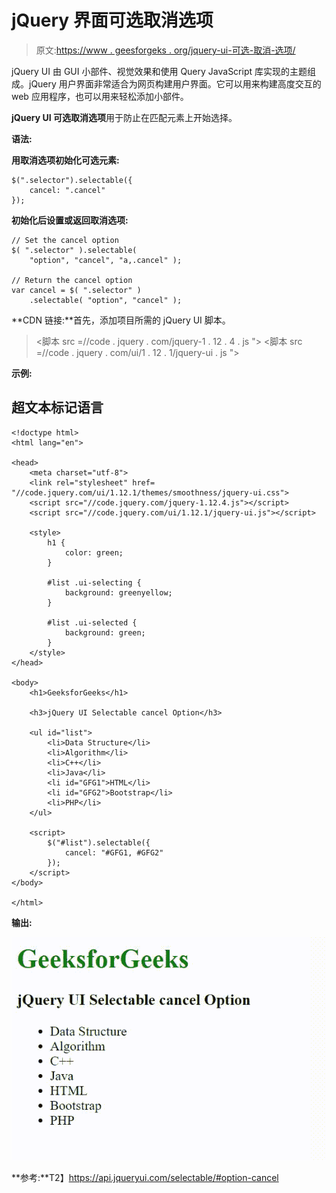 # jQuery 界面可选取消选项

> 原文:[https://www . geesforgeks . org/jquery-ui-可选-取消-选项/](https://www.geeksforgeeks.org/jquery-ui-selectable-cancel-option/)

jQuery UI 由 GUI 小部件、视觉效果和使用 Query JavaScript 库实现的主题组成。jQuery 用户界面非常适合为网页构建用户界面。它可以用来构建高度交互的 web 应用程序，也可以用来轻松添加小部件。

**jQuery UI 可选取消选项**用于防止在匹配元素上开始选择。

**语法:**

**用取消选项初始化可选元素:**

```
$(".selector").selectable({
    cancel: ".cancel"
});
```

**初始化后设置或返回取消选项:**

```
// Set the cancel option
$( ".selector" ).selectable( 
    "option", "cancel", "a,.cancel" );

// Return the cancel option
var cancel = $( ".selector" )
    .selectable( "option", "cancel" );
```

**CDN 链接:**首先，添加项目所需的 jQuery UI 脚本。

> <link rel="”stylesheet”" href="”//code.jquery.com/ui/1.12.1/themes/smoothness/jquery-ui.css”">
> <脚本 src =//code . jquery . com/jquery-1 . 12 . 4 . js "></脚本>
> <脚本 src =//code . jquery . com/ui/1 . 12 . 1/jquery-ui . js "></脚本>

**示例:**

## 超文本标记语言

```
<!doctype html>
<html lang="en">

<head>
    <meta charset="utf-8">
    <link rel="stylesheet" href=
"//code.jquery.com/ui/1.12.1/themes/smoothness/jquery-ui.css">
    <script src="//code.jquery.com/jquery-1.12.4.js"></script>
    <script src="//code.jquery.com/ui/1.12.1/jquery-ui.js"></script>

    <style>
        h1 {
            color: green;
        }

        #list .ui-selecting {
            background: greenyellow;
        }

        #list .ui-selected {
            background: green;
        }
    </style>
</head>

<body>
    <h1>GeeksforGeeks</h1>

    <h3>jQuery UI Selectable cancel Option</h3>

    <ul id="list">
        <li>Data Structure</li>
        <li>Algorithm</li>
        <li>C++</li>
        <li>Java</li>
        <li id="GFG1">HTML</li>
        <li id="GFG2">Bootstrap</li>
        <li>PHP</li>
    </ul>

    <script>
        $("#list").selectable({
            cancel: "#GFG1, #GFG2"
        });
    </script>
</body>

</html>
```

**输出:**

![](img/2a5626ee11ce4125a7c4a3a3ee186e6c.png)

**参考:**T2】https://api.jqueryui.com/selectable/#option-cancel